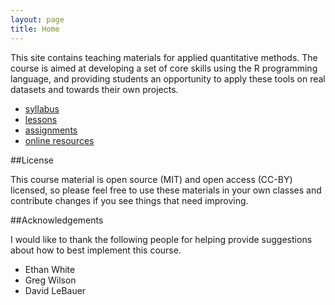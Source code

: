 ```yaml
---
layout: page
title: Home
---
```


This site contains teaching materials for applied quantitative methods. The course is aimed at developing a set of core skills using the R programming 
language, and providing students an opportunity to apply these tools on real datasets and towards their own projects.

* [syllabus](./syllabus)
* [lessons](./lessons)
* [assignments](./assignments)
* [online resources](./resources)

##License

This course material is open source (MIT) and open access (CC-BY) licensed, so please feel free to use these materials in your own classes and contribute changes if you see things that need improving.

##Acknowledgements

I would like to thank the following people for helping provide suggestions about how to best implement this course.

* Ethan White
* Greg Wilson
* David LeBauer

